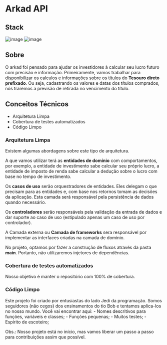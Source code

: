 # Arkad API
## Stack 
![image](https://img.shields.io/badge/TypeScript-007ACC?style=for-the-badge&logo=typescript&logoColor=white)
![image](https://img.shields.io/badge/Node.js-339933?style=for-the-badge&logo=nodedotjs&logoColor=white)

## Sobre
O arkad foi pensado para ajudar os investidores à calcular seu lucro futuro com precisão e informação. Primeiramente, vamos trabalhar para disponibilizar os calculos e informações sobre os títulos do **Tesouro direto prefixado**. Ou seja, cadastrando os valores e datas dos títulos comprados, nós traremos a previsão de retirada no vencimento do título.

## Conceitos Técnicos
- Arquitetura Limpa
- Cobertura de testes automatizados
- Código Limpo

### Arquitetura Limpa
  Existem algumas abordagens sobre este tipo de arquitetura. 
 
 A que vamos utilizar terá as **entidades de domínio** com comportamentos, por exemplo, a entidade de investimento sabe calcular seu próprio lucro, a entidade de imposto de renda sabe calcular a dedução sobre o lucro com base no tempo de investimento.
  
  Os **casos de uso** serão orquestradores de entidades. Eles delegam o que precisam para as entidades e, com base nos retornos tomam as decisões da aplicação. Esta camada será responsável pela persistência de dados quando necessário.
  
  Os **controladores** serão responsáveis pela validação da entrada de dados e dar suporte ao caso de uso (estipulado apenas um caso de uso por controlador).
  
  A Camada externa ou **Camada de frameworks** sera responsável por implementar as interfaces criadas na camada de domínio.
  
  No projeto, optamos por fazer a construção de fluxos através da pasta **main**. Portanto, não utilizaremos injetores de dependências.
 
### Cobertura de testes automatizados
  Nosso objetivo é manter o repositório com 100% de cobertura.
 
### Código Limpo
  Este projeto foi criado por entusiastas do lado Jedi da programação. Somos seguidores (não cegos) dos ensinamentos do tio Bob e tentamos aplica-los no nosso mundo.
  Você vai encontrar aqui:
    - Nomes descritivos para funções, variáveis e classes;
    - Funções pequenas;
    - Muitos testes;
    - Espirito de escoteiro;
    
 Obs.: Nosso projeto está no início, mas vamos liberar um passo a passo para contribuições assim que possível. 

